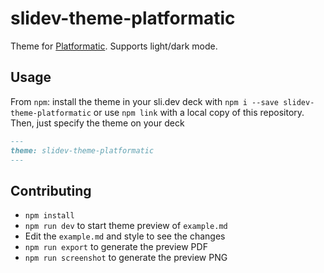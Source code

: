 # slidev-theme-platformatic

Theme for [Platformatic](https://docs.platformatic.dev).
Supports light/dark mode. 

## Usage

From `npm`: install the theme in your sli.dev deck with `npm i --save slidev-theme-platformatic` or use `npm link` with a local copy of this repository. 
Then, just specify the theme on your deck
  ```md
  ---
  theme: slidev-theme-platformatic
  ---
  ```
## Contributing

- `npm install`
- `npm run dev` to start theme preview of `example.md`
- Edit the `example.md` and style to see the changes
- `npm run export` to generate the preview PDF
- `npm run screenshot` to generate the preview PNG
